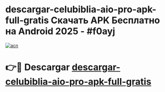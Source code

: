 # descargar-celubiblia-aio-pro-apk-full-gratis Скачать APK Бесплатно на Android 2025 - #f0ayj

[![acn](https://github.com/user-attachments/assets/0f9c940e-d8b0-45ae-aac7-cd30a18b3e1c)](https://apps.freeplayer.one?title=descargar-celubiblia-aio-pro-apk-full-gratis&ref=9RF)

# 👉🔴 Descargar [descargar-celubiblia-aio-pro-apk-full-gratis](https://apps.freeplayer.one?title=descargar-celubiblia-aio-pro-apk-full-gratis&ref=9RF)
